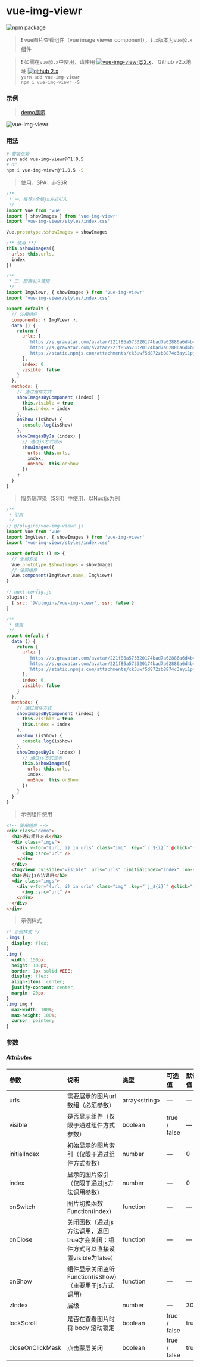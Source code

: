# vue-img-viewr

[![npm package](https://img.shields.io/badge/npm-v1.0.6-blue)](https://www.npmjs.com/package/vue-img-viewr/v/1.0.6)

> ❗ vue图片查看组件（vue image viewer component），```1.x```版本为```vue@2.x```组件  

> ❗ 如需在```vue@3.x```中使用，请使用 [![vue-img-viewr@2.x](https://img.shields.io/badge/npm%20vue--img--viewr-v2.x-blue)](https://www.npmjs.com/package/vue-img-viewr)， Github v2.x地址 [![github 2.x](https://img.shields.io/badge/github%20vue--img--viewr-v2.x-green)](https://github.com/jekorx/vue-img-viewr)  
> ```yarn add vue-img-viewr```  
> ```npm i vue-img-viewr -S```  

### 示例

> [demo展示](https://jekorx.github.io/vue-img-viewr)  

![vue-img-viewr](screenshot/pic0.png)

### 用法

```bash
# 安装依赖
yarn add vue-img-viewr@^1.0.5
# or
npm i vue-img-viewr@^1.0.5 -S
```

> 使用，SPA，非SSR  

```javascript
/**
 * 一、推荐🔥全局js方式引入
 */
import Vue from 'vue'
import { showImages } from 'vue-img-viewr'
import 'vue-img-viewr/styles/index.css'

Vue.prototype.$showImages = showImages

/** 使用 **/
this.$showImages({
  urls: this.urls,
  index
})

/**
 * 二、按需引入使用
 */
import ImgViewr, { showImages } from 'vue-img-viewr'
import 'vue-img-viewr/styles/index.css'

export default {
  // 注册组件
  components: { ImgViewr },
  data () {
    return {
      urls: [
        'https://s.gravatar.com/avatar/221f86a573320174bad7a62886a6d4b4?size=100&default=retro',
        'https://s.gravatar.com/avatar/221f86a573320174bad7a62886a6d4b4',
        'https://static.npmjs.com/attachments/ck3uwf5d872zb8874c3ayi1pj-icon-pro-wombat-3x.png'
      ],
      index: 0,
      visible: false
    }
  },
  methods: {
    // 通过组件方式
    showImagesByComponent (index) {
      this.visible = true
      this.index = index
    },
    onShow (isShow) {
      console.log(isShow)
    },
    showImagesByJs (index) {
      // 通过js方式显示
      showImages({
        urls: this.urls,
        index,
        onShow: this.onShow
      })
    }
  }
}
```

> 服务端渲染（SSR）中使用，以Nuxtjs为例  

```javascript
/**
 * 引用
 */
// @/plugins/vue-img-viewr.js
import Vue from 'vue'
import ImgViewr, { showImages } from 'vue-img-viewr'
import 'vue-img-viewr/styles/index.css'

export default () => {
  // 全局方法
  Vue.prototype.$showImages = showImages
  // 注册组件
  Vue.component(ImgViewr.name, ImgViewr)
}

// nuxt.config.js
plugins: [
  { src: '@/plugins/vue-img-viewr', ssr: false }
]

/**
 * 使用
 */
export default {
  data () {
    return {
      urls: [
        'https://s.gravatar.com/avatar/221f86a573320174bad7a62886a6d4b4?size=100&default=retro',
        'https://s.gravatar.com/avatar/221f86a573320174bad7a62886a6d4b4',
        'https://static.npmjs.com/attachments/ck3uwf5d872zb8874c3ayi1pj-icon-pro-wombat-3x.png'
      ],
      index: 0,
      visible: false
    }
  },
  methods: {
    // 通过组件方式
    showImagesByComponent (index) {
      this.visible = true
      this.index = index
    },
    onShow (isShow) {
      console.log(isShow)
    },
    showImagesByJs (index) {
      // 通过js方式显示
      this.$showImages({
        urls: this.urls,
        index,
        onShow: this.onShow
      })
    }
  }
}
```

> 示例组件使用

```html
<!-- 使用组件 -->
<div class="demo">
  <h3>通过组件方式</h3>
  <div class="imgs">
    <div v-for="(url, i) in urls" class="img" :key="`c_${i}`" @click="() => showImagesByComponent(i)">
      <img :src="url" />
    </div>
  </div>
  <ImgViewr :visible="visible" :urls="urls" :initialIndex="index" :on-show="onShow" :on-close="() => (visible = false)" />
  <h3>通过js方法调用</h3>
  <div class="imgs">
    <div v-for="(url, i) in urls" class="img" :key="`j_${i}`" @click="() => showImagesByJs(i)">
      <img :src="url" />
    </div>
  </div>
</div>
```

> 示例样式  

```css
/* 示例样式 */
.imgs {
  display: flex;
}
.img {
  width: 150px;
  height: 100px;
  border: 1px solid #EEE;
  display: flex;
  align-items: center;
  justify-content: center;
  margin: 20px;
}
.img img {
  max-width: 100%;
  max-height: 100%;
  cursor: pointer;
}
```

### 参数

##### Attributes

| 参数             | 说明                                       | 类型           | 可选值          | 默认值 |
| :--------------- | :----------------------------------------- | :------------- | :------------- | :----- |
| urls             | 需要展示的图片url数组（必须参数）           | array&#60;string&#62; | —       | —      |
| visible          | 是否显示组件（仅限于通过组件方式参数）      | boolean         | true / false  | —      |
| initialIndex     | 初始显示的图片索引（仅限于通过组件方式参数）| number          | —             | 0      |
| index            | 显示的图片索引（仅限于通过js方法调用参数）  | number          | —             | 0      |
| onSwitch         | 图片切换函数 Function(index)              | function        | —             | —      |
| onClose          | 关闭函数（通过js方法调用，返回true才会关闭；组件方式可以直接设置visible为false） | function | — | — |
| onShow           | 组件显示关闭监听 Function(isShow) （主要用于js方式调用）| function          | — | — |
| zIndex           | 层级                                      | number          | —             | 3000    |
| lockScroll       | 是否在查看图片时将 body 滚动锁定           | boolean         | true / false   | true    |
| closeOnClickMask | 点击蒙层关闭                              | boolean         | true / false   | true    |
